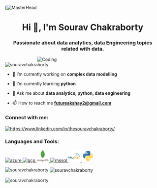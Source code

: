 [![MasterHead](https://media-exp1.licdn.com/dms/image/C5616AQE2CJZTcTSMKQ/profile-displaybackgroundimage-shrink_350_1400/0/1646542754574?e=1666828800&v=beta&t=sfqNGyiG5vlRMmFHc1jzu2wkdHm5tHm-BOgMiH_BTFM)
<h1 align="center">Hi 👋, I'm Sourav Chakraborty</h1>
<h3 align="center">Passionate about data analytics, data Engineering topics related with data.</h3>
<img align="right" alt="Coding" width="400" src="https://miro.medium.com/max/1050/1*g__jiesLRIfCRefVG69Pfw.gif">

<p align="left"> <img src="https://komarev.com/ghpvc/?username=souravchakraborty&label=Profile%20views&color=0e75b6&style=flat" alt="souravchakraborty" /> </p>

- 🔭 I’m currently working on **complex data modelling**

- 🌱 I’m currently learning **python**

- 💬 Ask me about **data analytics, python, data engineering**

- 📫 How to reach me **futureakshay2@gmail.com**

<h3 align="left">Connect with me:</h3>
<p align="left">
<a href="https://linkedin.com/in/https://www.linkedin.com/in/thesouravchakraborty/" target="blank"><img align="center" src="https://raw.githubusercontent.com/rahuldkjain/github-profile-readme-generator/master/src/images/icons/Social/linked-in-alt.svg" alt="https://www.linkedin.com/in/thesouravchakraborty/" height="30" width="40" /></a>
</p>

<h3 align="left">Languages and Tools:</h3>
<p align="left"> <a href="https://azure.microsoft.com/en-in/" target="_blank" rel="noreferrer"> <img src="https://www.vectorlogo.zone/logos/microsoft_azure/microsoft_azure-icon.svg" alt="azure" width="40" height="40"/> </a> <a href="https://cloud.google.com" target="_blank" rel="noreferrer"> <img src="https://www.vectorlogo.zone/logos/google_cloud/google_cloud-icon.svg" alt="gcp" width="40" height="40"/> </a> <a href="https://www.mongodb.com/" target="_blank" rel="noreferrer"> <img src="https://raw.githubusercontent.com/devicons/devicon/master/icons/mongodb/mongodb-original-wordmark.svg" alt="mongodb" width="40" height="40"/> </a> <a href="https://www.microsoft.com/en-us/sql-server" target="_blank" rel="noreferrer"> <img src="https://www.svgrepo.com/show/303229/microsoft-sql-server-logo.svg" alt="mssql" width="40" height="40"/> </a> <a href="https://www.mysql.com/" target="_blank" rel="noreferrer"> <img src="https://raw.githubusercontent.com/devicons/devicon/master/icons/mysql/mysql-original-wordmark.svg" alt="mysql" width="40" height="40"/> </a> <a href="https://www.python.org" target="_blank" rel="noreferrer"> <img src="https://raw.githubusercontent.com/devicons/devicon/master/icons/python/python-original.svg" alt="python" width="40" height="40"/> </a> </p>

<p><img align="left" src="https://github-readme-stats.vercel.app/api/top-langs?username=souravchakraborty&show_icons=true&locale=en&layout=compact" alt="souravchakraborty" /></p>

<p>&nbsp;<img align="center" src="https://github-readme-stats.vercel.app/api?username=souravchakraborty&show_icons=true&locale=en" alt="souravchakraborty" /></p>

<p><img align="center" src="https://github-readme-streak-stats.herokuapp.com/?user=souravchakraborty&" alt="souravchakraborty" /></p>
